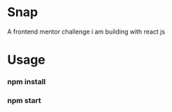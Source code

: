 # Snap
A frontend mentor challenge i am building with react js
# Usage 
### npm install
### npm start
